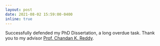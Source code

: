 ```yaml
---
layout: post
date: 2021-08-02 15:59:00-0400
inline: true
---
```


Successfully defended my PhD Dissertation, a long overdue task. Thank you to my advisor [Prof. Chandan K. Reddy](https://people.cs.vt.edu/reddy).
